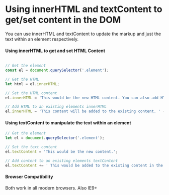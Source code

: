 # Using innerHTML and textContent to get/set content in the DOM

You can use innerHTML and textContent to update the markup and just the text within an element respectively.


#### Using innerHTML to get and set HTML Content

```javascript

// Get the element
const el = document.querySelector('.element');

// Get the HTML
let html = el.innerHTML;

// Set the HTML content
el.innerHTML = 'This would be the new HTML content. You can also add HTML elements, like a <a href="#">Hyperlink</a>';

// Add HTML to an existing elements innerHTML
el.innerHTML = 'This content will be added to the existing content. ' + el.innerHTML;

```


#### Using textContent to manipulate the text within an element

```javascript
// Get the element
let el = document.querySelector('.element');

// Set the text content
el.textContent = 'This would be the new content.';

// Add content to an existing elements textContent
el.textContent += ' This would be added to the existing content in the element.'
```


#### Browser Compatibility
Both work in all modern browsers. Also IE9+
